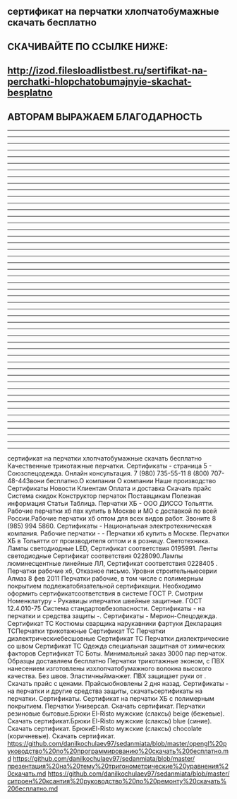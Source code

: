сертификат на перчатки хлопчатобумажные скачать бесплатно
--------------------------------------------------
СКАЧИВАЙТЕ ПО ССЫЛКЕ НИЖЕ:
--------------------------------------------------
http://izod.filesloadlistbest.ru/sertifikat-na-perchatki-hlopchatobumajnyie-skachat-besplatno
--------------------------------------------------
АВТОРАМ ВЫРАЖАЕМ БЛАГОДАРНОСТЬ
--------------------------------------------------
--------------------------------------------------
--------------------------------------------------
--------------------------------------------------
--------------------------------------------------
--------------------------------------------------
--------------------------------------------------
--------------------------------------------------
--------------------------------------------------
--------------------------------------------------
--------------------------------------------------
--------------------------------------------------
--------------------------------------------------
--------------------------------------------------
--------------------------------------------------
--------------------------------------------------
--------------------------------------------------
--------------------------------------------------
--------------------------------------------------
--------------------------------------------------
--------------------------------------------------
--------------------------------------------------
--------------------------------------------------
--------------------------------------------------
--------------------------------------------------
--------------------------------------------------
--------------------------------------------------
--------------------------------------------------
--------------------------------------------------
--------------------------------------------------
--------------------------------------------------
--------------------------------------------------
--------------------------------------------------
--------------------------------------------------
--------------------------------------------------
--------------------------------------------------
--------------------------------------------------
--------------------------------------------------
--------------------------------------------------
--------------------------------------------------
--------------------------------------------------
--------------------------------------------------
--------------------------------------------------
--------------------------------------------------
--------------------------------------------------
--------------------------------------------------
--------------------------------------------------
--------------------------------------------------
--------------------------------------------------
--------------------------------------------------
сертификат на перчатки хлопчатобумажные скачать бесплатно Качественные трикотажные перчатки. Сертификаты - страница 5 - Союзспецодежда. Онлайн консультация. 7 (980) 735-55-11 8 (800) 707-48-44Звони бесплатно.О компании  О компании  Наше производство  Cертификаты  Новости Клиентам  Оплата и доставка  Скачать прайс  Система скидок Конструктор перчаток  Поставщикам  Полезная информация  Статьи Таблица. Перчатки ХБ - ООО ДИССО Тольятти. Рабочие перчатки хб пвх купить в Москве и МО с доставкой по всей России.Рабочие перчатки хб оптом для всех видов работ. Звоните  8 (985) 994 5860. Сертификаты - Национальная электротехническая компания. Рабочие перчатки -  - Перчатки хб купить в Москве. Перчатки ХБ в Тольятти от производителя оптом и в розницу. Светотехника. Лампы светодиодные LED, Сертификат соответствия 0195991. Ленты светодиодные  Сертификат соответствия 0228090.Лампы люминесцентные линейные ЛЛ, Сертификат соответствия 0228405 . Перчатки рабочие хб, Отказное письмо. Уровни строительныесерии Алмаз
8 фев 2011  Перчатки рабочие, в том числе с полимерным покрытием подлежатобязательной сертификации. Необходимо оформить сертификатсоответствия в системе ГОСТ Р. Смотрим Номенклатуру - Рукавицы иперчатки швейные защитные. ГОСТ 12.4.010-75 Система стандартовбезопасности. Сертификаты - на перчатки и средства защиты -. Сертификаты - Мерион-Спецодежда. Сертификат ТС Костюмы сварщика нарукавники фартуки  Декларация ТСПерчатки трикотажные  Сертификат ТС Перчатки диэлектрическиебесшовные  Сертификат ТС Перчатки диэлектрические со швом Сертификат ТС Одежда специальная защитная от химических факторов Сертификат ТС Боты. Минимальный заказ 3000 пар перчаток. Образцы доставляем бесплатно Перчатки трикотажные эконом, с ПВХ нанесением изготовлены изхлопчатобумажного волокна высокого качества. Без швов. Эластичныйманжет. ПВХ защищает руки от . Скачать прайс с ценами. Прайсыобновлены 2 дня назад. Сертификаты - на перчатки и другие средства защиты, скачатьсертификаты на перчатки. Сертификаты. Сертификат на перчатки ХБ с полимерным покрытием. Перчатки Универсал. Скачать сертификат. Перчатки резиновые бытовые.Брюки El-Risto мужские (слаксы) beige (бежевые). Скачать сертификат.Брюки El-Risto мужские (слаксы) blue (синие). Скачать сертификат. БрюкиEl-Risto мужские (слаксы) chocolate (коричневые). Скачать сертификат.
https://github.com/danilkochulaev97/sedanmiata/blob/master/opengl%20руководство%20по%20программированию%20скачать%20бесплатно.md
https://github.com/danilkochulaev97/sedanmiata/blob/master/презентация%20на%20тему%20тригонометрические%20уравнения%20скачать.md
https://github.com/danilkochulaev97/sedanmiata/blob/master/ситроен%20ксантия%20руководство%20по%20ремонту%20скачать%20бесплатно.md
